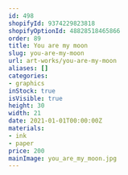 ```yaml
---
id: 498
shopifyId: 9374229823818
shopifyOptionId: 48828518465866
order: 89
title: You are my moon
slug: you-are-my-moon
url: art-works/you-are-my-moon
aliases: []
categories:
- graphics
inStock: true
isVisible: true
height: 30
width: 21
date: 2021-01-01T00:00:00Z
materials:
- ink
- paper
price: 200
mainImage: you_are_my_moon.jpg
---
```

